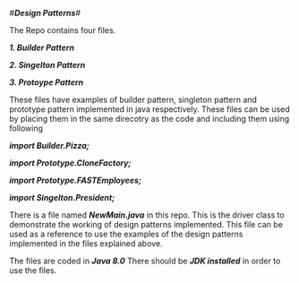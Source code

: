 #_**Design Patterns**_#
    
The Repo contains four files.
    
   _**1. Builder Pattern**_
   
   _**2. Singelton Pattern**_
   
   _**3. Protoype Pattern**_
    
These files have examples of builder pattern, singleton pattern and prototype pattern implemented in java respectively.
These files can be used by placing them in the same direcotry as the code and including them using following

   _**import Builder.Pizza;**_
    
   _**import Prototype.CloneFactory;**_
    
   _**import Prototype.FASTEmployees;**_
   
   _**import Singelton.President;**_
    
There is a file named _**NewMain.java**_ in this repo. This is the driver class to demonstrate the working of design patterns implemented.
This file can be used as a reference to use the examples of the design patterns implemented in the files explained above.
    
The files are coded in _**Java 8.0**_
There should be _**JDK installed**_ in order to use the files.
